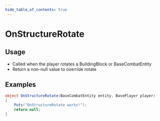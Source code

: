 ```yaml
---
hide_table_of_contents: true
---
```


# OnStructureRotate

## Usage

* Called when the player rotates a BuildingBlock or BaseCombatEntity
* Return a non-null value to override rotate

## Examples

```csharp title=""
object OnStructureRotate(BaseCombatEntity entity, BasePlayer player)
{
    Puts("OnStructureRotate works!");
    return null;
}
```
